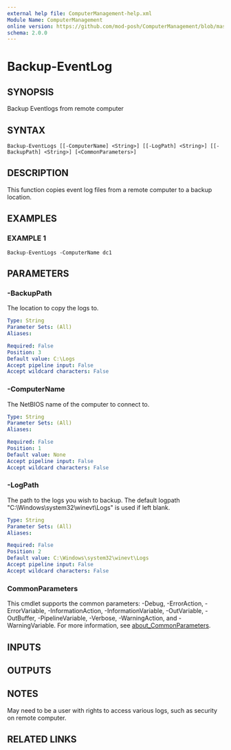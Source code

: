 ```yaml
---
external help file: ComputerManagement-help.xml
Module Name: ComputerManagement
online version: https://github.com/mod-posh/ComputerManagement/blob/master/docs/Backup-EventLog.md#backup-eventlog
schema: 2.0.0
---
```


# Backup-EventLog

## SYNOPSIS
Backup Eventlogs from remote computer

## SYNTAX

```
Backup-EventLogs [[-ComputerName] <String>] [[-LogPath] <String>] [[-BackupPath] <String>] [<CommonParameters>]
```

## DESCRIPTION
This function copies event log files from a remote computer to a backup location.

## EXAMPLES

### EXAMPLE 1
```
Backup-EventLogs -ComputerName dc1
```

## PARAMETERS

### -BackupPath
The location to copy the logs to.

```yaml
Type: String
Parameter Sets: (All)
Aliases:

Required: False
Position: 3
Default value: C:\Logs
Accept pipeline input: False
Accept wildcard characters: False
```

### -ComputerName
The NetBIOS name of the computer to connect to.

```yaml
Type: String
Parameter Sets: (All)
Aliases:

Required: False
Position: 1
Default value: None
Accept pipeline input: False
Accept wildcard characters: False
```

### -LogPath
The path to the logs you wish to backup. The default logpath
"C:\Windows\system32\winevt\Logs" is used if left blank.

```yaml
Type: String
Parameter Sets: (All)
Aliases:

Required: False
Position: 2
Default value: C:\Windows\system32\winevt\Logs
Accept pipeline input: False
Accept wildcard characters: False
```

### CommonParameters
This cmdlet supports the common parameters: -Debug, -ErrorAction, -ErrorVariable, -InformationAction, -InformationVariable, -OutVariable, -OutBuffer, -PipelineVariable, -Verbose, -WarningAction, and -WarningVariable. For more information, see [about_CommonParameters](http://go.microsoft.com/fwlink/?LinkID=113216).

## INPUTS

## OUTPUTS

## NOTES
May need to be a user with rights to access various logs, such as security on remote computer.

## RELATED LINKS
